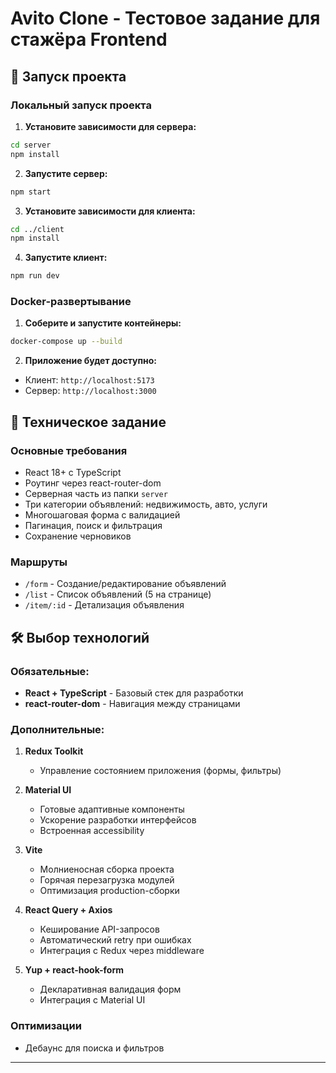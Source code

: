 # Avito Clone - Тестовое задание для стажёра Frontend

## 🚀 Запуск проекта

### Локальный запуск проекта

1. **Установите зависимости для сервера:**

```bash
cd server
npm install
```

2. **Запустите сервер:**

```bash
npm start
```

3. **Установите зависимости для клиента:**

```bash
cd ../client
npm install
```

4. **Запустите клиент:**

```bash
npm run dev
```

### Docker-развертывание

1. **Соберите и запустите контейнеры:**

```bash
docker-compose up --build
```

2. **Приложение будет доступно:**

- Клиент: `http://localhost:5173`
- Сервер: `http://localhost:3000`

## 📌 Техническое задание

### Основные требования

- React 18+ с TypeScript
- Роутинг через react-router-dom
- Серверная часть из папки `server`
- Три категории объявлений: недвижимость, авто, услуги
- Многошаговая форма с валидацией
- Пагинация, поиск и фильтрация
- Сохранение черновиков

### Маршруты

- `/form` - Создание/редактирование объявлений
- `/list` - Список объявлений (5 на странице)
- `/item/:id` - Детализация объявления

## 🛠 Выбор технологий

### Обязательные:

- **React + TypeScript** - Базовый стек для разработки
- **react-router-dom** - Навигация между страницами

### Дополнительные:

1. **Redux Toolkit**

   - Управление состоянием приложения (формы, фильтры)

2. **Material UI**

   - Готовые адаптивные компоненты
   - Ускорение разработки интерфейсов
   - Встроенная accessibility

3. **Vite**

   - Молниеносная сборка проекта
   - Горячая перезагрузка модулей
   - Оптимизация production-сборки

4. **React Query + Axios**

   - Кеширование API-запросов
   - Автоматический retry при ошибках
   - Интеграция с Redux через middleware

5. **Yup + react-hook-form**
   - Декларативная валидация форм
   - Интеграция с Material UI

### Оптимизации

- Дебаунс для поиска и фильтров

---
